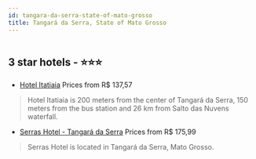 ```yaml
---
id: tangara-da-serra-state-of-mato-grosso
title: Tangará da Serra, State of Mato Grosso
---
```


<center><img src="https://static.hotelurbano.com/reservas/prod0/11/11680/5bbbae764ac89_hotel-itatiaia.jpg" alt="" /></center>


##  3 star hotels - ⭐️⭐️⭐️

-    [Hotel Itatiaia](https://us.hurb.com/hotels/tangara-da-serra/hotel-itatiaia-11680?cmp=18055) Prices from R$ 137,57
   > Hotel Itatiaia is 200 meters from the center of Tangará da Serra, 150 meters from the bus station and 26 km from Salto das Nuvens waterfall.
-    [Serras Hotel - Tangará da Serra](https://us.hurb.com/hotels/tangara-da-serra/serras-hotel-tangara-da-serra-17555?cmp=18055) Prices from R$ 175,99
   > Serras Hotel is located in Tangará da Serra, Mato Grosso.
